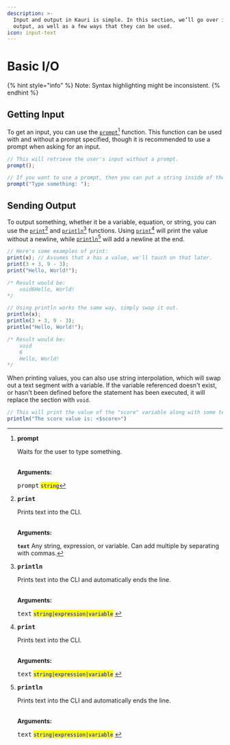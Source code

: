 ```yaml
---
description: >-
  Input and output in Kauri is simple. In this section, we’ll go over input and
  output, as well as a few ways that they can be used.
icon: input-text
---
```


# Basic I/O

{% hint style="info" %}
Note: Syntax highlighting might be inconsistent.
{% endhint %}

## Getting Input

To get an input, you can use the [`prompt`](#user-content-fn-1)[^1] function. This function can be used with and without a prompt specified, though it is recommended to use a prompt when asking for an input.

```typescript
// This will retrieve the user's input without a prompt.
prompt();

// If you want to use a prompt, then you can put a string inside of the parentheses.
prompt("Type something: ");
```

## Sending Output

To output something, whether it be a variable, equation, or string, you can use the [`print`](#user-content-fn-2)[^2] and [`println`](#user-content-fn-3)[^3] functions. Using [`print`](#user-content-fn-4)[^4] will print the value without a newline, while [`println`](#user-content-fn-3)[^3] will add a newline at the end.

```typescript
// Here's some examples of print:
print(x); // Assumes that x has a value, we'll touch on that later.
print(3 + 3, 9 - 3);
print("Hello, World!");

/* Result would be:
    void6Hello, World!
*/

// Using println works the same way, simply swap it out.
println(x);
println(3 + 3, 9 - 3);
println("Hello, World!");

/* Result would be: 
    void
    6
    Hello, World!
*/
```

When printing values, you can also use string interpolation, which will swap out a text segment with a variable. If the variable referenced doesn't exist, or hasn't been defined before the statement has been executed, it will replace the section with `void`.

```typescript
// This will print the value of the "score" variable along with some text.
println("The score value is: <$score>")
```



[^1]: **prompt**

    Waits for the user to type something.

    \
    **Arguments:**

    <kbd>prompt</kbd> <mark style="color:blue;">`string`</mark>

[^2]: <kbd>**print**</kbd>

    Prints text into the CLI.

    \
    **Arguments:**

    **`text`** Any string, expression, or variable. Can add multiple by separating with commas.

[^3]: <kbd>**println**</kbd>

    Prints text into the CLI and automatically ends the line.

    \
    **Arguments:**

    <kbd>text</kbd> <mark style="color:blue;">`string|expression|variable`</mark>&#x20;

[^4]: <kbd>**print**</kbd>

    Prints text into the CLI.

    \
    **Arguments:**

    <kbd>text</kbd> <mark style="color:blue;">`string|expression|variable`</mark>&#x20;
